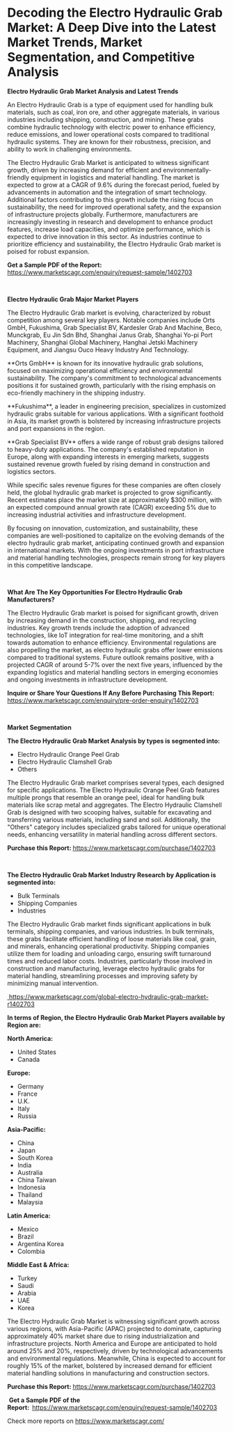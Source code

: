<p><h1>Decoding the Electro Hydraulic Grab Market: A Deep Dive into the Latest Market Trends, Market Segmentation, and Competitive Analysis</h1></p><p><strong>Electro Hydraulic Grab Market Analysis and Latest Trends</strong></p>
<p><p>An Electro Hydraulic Grab is a type of equipment used for handling bulk materials, such as coal, iron ore, and other aggregate materials, in various industries including shipping, construction, and mining. These grabs combine hydraulic technology with electric power to enhance efficiency, reduce emissions, and lower operational costs compared to traditional hydraulic systems. They are known for their robustness, precision, and ability to work in challenging environments.</p><p>The Electro Hydraulic Grab Market is anticipated to witness significant growth, driven by increasing demand for efficient and environmentally-friendly equipment in logistics and material handling. The market is expected to grow at a CAGR of 9.6% during the forecast period, fueled by advancements in automation and the integration of smart technology. Additional factors contributing to this growth include the rising focus on sustainability, the need for improved operational safety, and the expansion of infrastructure projects globally. Furthermore, manufacturers are increasingly investing in research and development to enhance product features, increase load capacities, and optimize performance, which is expected to drive innovation in this sector. As industries continue to prioritize efficiency and sustainability, the Electro Hydraulic Grab market is poised for robust expansion.</p></p>
<p><strong>Get a Sample PDF of the Report:&nbsp;</strong> <a href="https://www.marketscagr.com/enquiry/request-sample/1402703?utm_campaign=1895&utm_medium=2&utm_source=Github&utm_content=ia&utm_term=12012025&utm_id=electro-hydraulic-grab">https://www.marketscagr.com/enquiry/request-sample/1402703</a></p>
<p>&nbsp;</p>
<p><strong>Electro Hydraulic Grab Major Market Players</strong></p>
<p><p>The Electro Hydraulic Grab market is evolving, characterized by robust competition among several key players. Notable companies include Orts GmbH, Fukushima, Grab Specialist BV, Kardesler Grab And Machine, Beco, Munckgrab, Eu Jin Sdn Bhd, Shanghai Janus Grab, Shanghai Yo-pi Port Machinery, Shanghai Global Machinery, Hanghai Jetski Machinery Equipment, and Jiangsu Ouco Heavy Industry And Technology. </p><p>**Orts GmbH** is known for its innovative hydraulic grab solutions, focused on maximizing operational efficiency and environmental sustainability. The company's commitment to technological advancements positions it for sustained growth, particularly with the rising emphasis on eco-friendly machinery in the shipping industry.</p><p>**Fukushima**, a leader in engineering precision, specializes in customized hydraulic grabs suitable for various applications. With a significant foothold in Asia, its market growth is bolstered by increasing infrastructure projects and port expansions in the region.</p><p>**Grab Specialist BV** offers a wide range of robust grab designs tailored to heavy-duty applications. The company's established reputation in Europe, along with expanding interests in emerging markets, suggests sustained revenue growth fueled by rising demand in construction and logistics sectors.</p><p>While specific sales revenue figures for these companies are often closely held, the global hydraulic grab market is projected to grow significantly. Recent estimates place the market size at approximately $300 million, with an expected compound annual growth rate (CAGR) exceeding 5% due to increasing industrial activities and infrastructure development.</p><p>By focusing on innovation, customization, and sustainability, these companies are well-positioned to capitalize on the evolving demands of the electro hydraulic grab market, anticipating continued growth and expansion in international markets. With the ongoing investments in port infrastructure and material handling technologies, prospects remain strong for key players in this competitive landscape.</p></p>
<p>&nbsp;</p>
<p><strong>What Are The Key Opportunities For Electro Hydraulic Grab Manufacturers?</strong></p>
<p><p>The Electro Hydraulic Grab market is poised for significant growth, driven by increasing demand in the construction, shipping, and recycling industries. Key growth trends include the adoption of advanced technologies, like IoT integration for real-time monitoring, and a shift towards automation to enhance efficiency. Environmental regulations are also propelling the market, as electro hydraulic grabs offer lower emissions compared to traditional systems. Future outlook remains positive, with a projected CAGR of around 5-7% over the next five years, influenced by the expanding logistics and material handling sectors in emerging economies and ongoing investments in infrastructure development.</p></p>
<p><strong>Inquire or Share Your Questions If Any Before Purchasing This Report:</strong> <a href="https://www.marketscagr.com/enquiry/pre-order-enquiry/1402703?utm_campaign=1895&utm_medium=2&utm_source=Github&utm_content=ia&utm_term=12012025&utm_id=electro-hydraulic-grab">https://www.marketscagr.com/enquiry/pre-order-enquiry/1402703</a></p>
<p>&nbsp;</p>
<p><strong>Market Segmentation</strong></p>
<p><strong>The Electro Hydraulic Grab Market Analysis by types is segmented into:</strong></p>
<p><ul><li>Electro Hydraulic Orange Peel Grab</li><li>Electro Hydraulic Clamshell Grab</li><li>Others</li></ul></p>
<p><p>The Electro Hydraulic Grab market comprises several types, each designed for specific applications. The Electro Hydraulic Orange Peel Grab features multiple prongs that resemble an orange peel, ideal for handling bulk materials like scrap metal and aggregates. The Electro Hydraulic Clamshell Grab is designed with two scooping halves, suitable for excavating and transferring various materials, including sand and soil. Additionally, the "Others" category includes specialized grabs tailored for unique operational needs, enhancing versatility in material handling across different sectors.</p></p>
<p><strong>Purchase this Report:&nbsp;</strong><a href="https://www.marketscagr.com/purchase/1402703?utm_campaign=1895&utm_medium=2&utm_source=Github&utm_content=ia&utm_term=12012025&utm_id=electro-hydraulic-grab">https://www.marketscagr.com/purchase/1402703</a></p>
<p>&nbsp;</p>
<p><strong>The Electro Hydraulic Grab Market Industry Research by Application is segmented into:</strong></p>
<p><ul><li>Bulk Terminals</li><li>Shipping Companies</li><li>Industries</li></ul></p>
<p><p>The Electro Hydraulic Grab market finds significant applications in bulk terminals, shipping companies, and various industries. In bulk terminals, these grabs facilitate efficient handling of loose materials like coal, grain, and minerals, enhancing operational productivity. Shipping companies utilize them for loading and unloading cargo, ensuring swift turnaround times and reduced labor costs. Industries, particularly those involved in construction and manufacturing, leverage electro hydraulic grabs for material handling, streamlining processes and improving safety by minimizing manual intervention.</p></p>
<p><a href="https://www.marketscagr.com/global-electro-hydraulic-grab-market-r1402703?utm_campaign=1895&utm_medium=2&utm_source=Github&utm_content=ia&utm_term=12012025&utm_id=electro-hydraulic-grab">&nbsp;https://www.marketscagr.com/global-electro-hydraulic-grab-market-r1402703</a></p>
<p><strong>In terms of Region, the Electro Hydraulic Grab Market Players available by Region are:</strong></p>
<p>
    <p> <strong> North America: </strong>
        <ul>
            <li>United States</li>
            <li>Canada</li>
        </ul>
        </p> 
    <p> <strong> Europe: </strong>
        <ul>
            <li>Germany</li>
            <li>France</li>
            <li>U.K.</li>
            <li>Italy</li>
            <li>Russia</li>
        </ul>
        </p> 
    <p> <strong> Asia-Pacific: </strong>
        <ul>
            <li>China</li>
            <li>Japan</li>
            <li>South Korea</li>
            <li>India</li>
            <li>Australia</li>
            <li>China Taiwan</li>
            <li>Indonesia</li>
            <li>Thailand</li>
            <li>Malaysia</li>
        </ul>
        </p> 
    <p> <strong> Latin America: </strong>
        <ul>
            <li>Mexico</li>
            <li>Brazil</li>
            <li>Argentina Korea</li>
            <li>Colombia</li>
        </ul>
        </p> 
    <p> <strong> Middle East & Africa: </strong>
        <ul>
            <li>Turkey</li>
            <li>Saudi</li>
            <li>Arabia</li>
            <li>UAE</li>
            <li>Korea</li>
        </ul>
    </p>
    </p>
<p><p>The Electro Hydraulic Grab Market is witnessing significant growth across various regions, with Asia-Pacific (APAC) projected to dominate, capturing approximately 40% market share due to rising industrialization and infrastructure projects. North America and Europe are anticipated to hold around 25% and 20%, respectively, driven by technological advancements and environmental regulations. Meanwhile, China is expected to account for roughly 15% of the market, bolstered by increased demand for efficient material handling solutions in manufacturing and construction sectors.</p></p>
<p><strong>Purchase this Report: </strong><a href="https://www.marketscagr.com/purchase/1402703?utm_campaign=1895&utm_medium=2&utm_source=Github&utm_content=ia&utm_term=12012025&utm_id=electro-hydraulic-grab">https://www.marketscagr.com/purchase/1402703</a></p>
<p>&nbsp;<strong>Get a Sample PDF of the Report:&nbsp;&nbsp;</strong><a href="https://www.marketscagr.com/enquiry/request-sample/1402703?utm_campaign=1895&utm_medium=2&utm_source=Github&utm_content=ia&utm_term=12012025&utm_id=electro-hydraulic-grab">https://www.marketscagr.com/enquiry/request-sample/1402703</a></p>
<p><strong></strong></p>
<p>Check more reports on <a href="https://www.marketscagr.com/?utm_campaign=1895&utm_medium=2&utm_source=Github&utm_content=ia&utm_term=12012025&utm_id=electro-hydraulic-grab">https://www.marketscagr.com/</a></p>